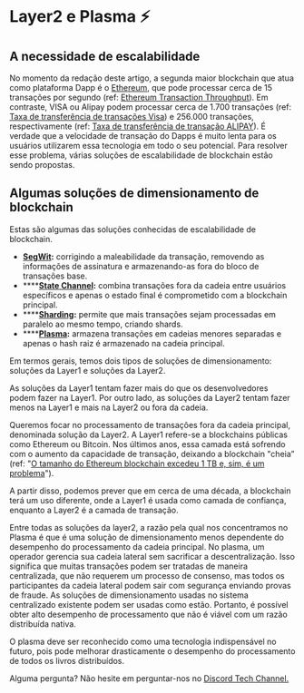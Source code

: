 # Layer2 e Plasma ⚡

## A **necessidade de escalabilidade**

No momento da redação deste artigo, a segunda maior blockchain que atua como plataforma Dapp é o [Ethereum](https://www.ethereum.org/), que pode processar cerca de 15 transações por segundo \(ref: [Ethereum Transaction Throughput](https://www.coindesk.com/information/will-ethereum-scale)\). Em contraste, VISA ou Alipay podem processar cerca de 1.700 transações \(ref: [Taxa de transferência de transações Visa](https://hackernoon.com/the-blockchain-scalability-problem-the-race-for-visa-like-transaction-speed-5cce48f9d44)\) e 256.000 transações, respectivamente \(ref: [Taxa de transferência de transação ALIPAY](https://www.barrons.com/articles/alibaba-records-25-3-billion-in-singles-day-sales-1510538618)\). É verdade que a velocidade de transação do Dapps é muito lenta para os usuários utilizarem essa tecnologia em todo o seu potencial. Para resolver esse problema, várias soluções de escalabilidade de blockchain estão sendo propostas.  


## **Algumas soluções de dimensionamento de blockchain**

Estas são algumas das soluções conhecidas de escalabilidade de blockchain.

* [**SegWit**](https://github.com/bitcoin/bips/blob/master/bip-0141.mediawiki)**:** corrigindo a maleabilidade da transação, removendo as informações de assinatura e armazenando-as fora do bloco de transações base.
* \*\*\*\*[**State Channel**](https://l4.ventures/papers/statechannels.pdf)**:** combina transações fora da cadeia entre usuários específicos e apenas o estado final é comprometido com a blockchain principal.
* \*\*\*\*[**Sharding**](https://www.bubifans.com/ueditor/php/upload/file/20181015/1539597837236127.pdf)**:** permite que mais transações sejam processadas em paralelo ao mesmo tempo, criando shards.
* \*\*\*\*[**Plasma**](https://plasma.io/plasma.pdf)**:** armazena transações em cadeias menores separadas e apenas o hash raiz é armazenado na cadeia principal.

Em termos gerais, temos dois tipos de soluções de dimensionamento: soluções da Layer1 e soluções da Layer2.

As soluções da Layer1 tentam fazer mais do que os desenvolvedores podem fazer na  Layer1. Por outro lado, as soluções da Layer2 tentam fazer menos na Layer1 e mais na Layer2 ou fora da cadeia.

Queremos focar no processamento de transações fora da cadeia principal, denominada solução da Layer2. A Layer1 refere-se a blockchains públicas como Ethereum ou Bitcoin. Nos últimos anos, essa camada está sofrendo com o aumento da capacidade de transação, deixando a blockchain "cheia” \(ref: "[O tamanho do Ethereum blockchain excedeu 1 TB e, sim, é um problema](https://hackernoon.com/the-ethereum-blockchain-size-has-exceeded-1tb-and-yes-its-an-issue-2b650b5f4f62)"\).

A partir disso, podemos prever que em cerca de uma década, a blockchain terá um uso diferente, onde a Layer1  é usada como camada de confiança, enquanto a Layer2  é a camada de transação.

Entre todas as soluções da layer2, a razão pela qual nos concentramos no Plasma é que é uma solução de dimensionamento menos dependente do desempenho do processamento da cadeia principal. No plasma, um operador gerencia sua cadeia lateral sem sacrificar a descentralização. Isso significa que muitas transações podem ser tratadas de maneira centralizada, que não requerem um processo de consenso, mas todos os participantes da cadeia lateral podem sair com segurança enviando provas de fraude. As soluções de dimensionamento usadas no sistema centralizado existente podem ser usadas como estão. Portanto, é possível obter alto desempenho de processamento que não é viável com um razão distribuída nativa.

O plasma deve ser reconhecido como uma tecnologia indispensável no futuro, pois pode melhorar drasticamente o desempenho do processamento de todos os livros distribuídos.

Alguma pergunta? Não hesite em perguntar-nos no [Discord Tech Channel.](https://discord.gg/Z3nC9U4)

